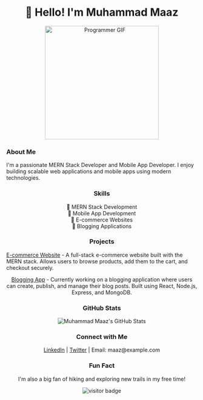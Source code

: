 <!-- Header -->
<h1 align="center">👋 Hello! I'm Muhammad Maaz</h1>

<!-- Animated Programmer Image -->
<p align="center">
  <img src="https://media.giphy.com/media/ZVik7pBtu9dNS/giphy.gif" alt="Programmer GIF" width="300">
</p>

<!-- About Me -->
<h3 align="left">About Me</h3>
<p align="left">
  I'm a passionate MERN Stack Developer and Mobile App Developer. I enjoy building scalable web applications and mobile apps using modern technologies.
</p>

<!-- Skills -->
<h3 align="center">Skills</h3>
<p align="center">
  🚀 MERN Stack Development <br>
  📱 Mobile App Development <br>
  🛒 E-commerce Websites <br>
  📝 Blogging Applications
</p>

<!-- Projects -->
<h3 align="center">Projects</h3>

<!-- Project 1: E-commerce Website -->
<p align="left">
  <a href="link_to_ecommerce_project">E-commerce Website</a> - A full-stack e-commerce website built with the MERN stack. Allows users to browse products, add them to the cart, and checkout securely.
</p>

<!-- Project 2: Blogging App -->
<p align="center">
  <a href="link_to_blogging_project">Blogging App</a> - Currently working on a blogging application where users can create, publish, and manage their blog posts. Built using React, Node.js, Express, and MongoDB.
</p>

<!-- GitHub Stats -->
<h3 align="center">GitHub Stats</h3>
<p align="center">
  <img src="https://github-readme-stats.vercel.app/api?username=your_username&show_icons=true&theme=radical" alt="Muhammad Maaz's GitHub Stats">
</p>

<!-- Connect with Me -->
<h3 align="center">Connect with Me</h3>
<p align="center">
  <a href="link_to_linkedin_profile">LinkedIn</a> | <a href="link_to_twitter_profile">Twitter</a> | Email: maaz@example.com
</p>

<!-- Fun Fact -->
<h3 align="center">Fun Fact</h3>
<p align="center">
  I'm also a big fan of hiking and exploring new trails in my free time!
</p>

<!-- Footer -->
<p align="center">
  <img src="https://visitor-badge.laobi.icu/badge?page_id=muhammad-maaz.muhammad-maaz" alt="visitor badge"> 
</p>
